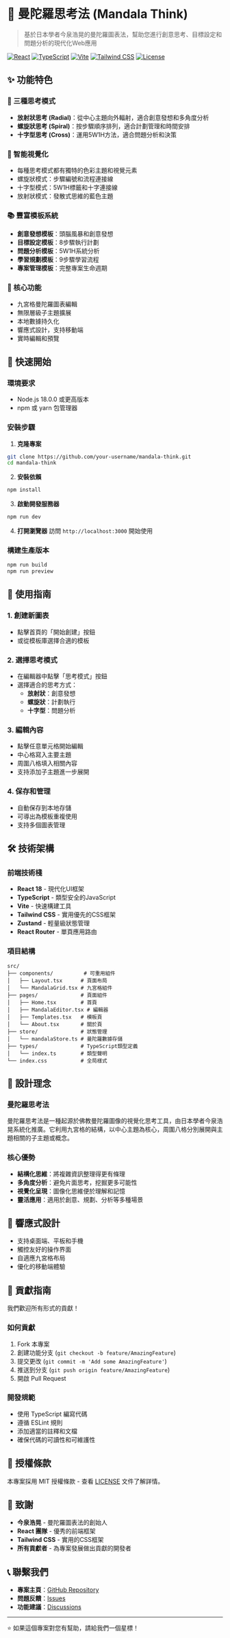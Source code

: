 # 🧠 曼陀羅思考法 (Mandala Think)

> 基於日本學者今泉浩晃的曼陀羅圖表法，幫助您進行創意思考、目標設定和問題分析的現代化Web應用

[![React](https://img.shields.io/badge/React-18.2.0-blue.svg)](https://reactjs.org/)
[![TypeScript](https://img.shields.io/badge/TypeScript-5.0.2-blue.svg)](https://www.typescriptlang.org/)
[![Vite](https://img.shields.io/badge/Vite-4.5.14-yellow.svg)](https://vitejs.dev/)
[![Tailwind CSS](https://img.shields.io/badge/Tailwind-3.3.2-38B2AC.svg)](https://tailwindcss.com/)
[![License](https://img.shields.io/badge/License-MIT-green.svg)](LICENSE)

## ✨ 功能特色

### 🎯 三種思考模式
- **放射狀思考 (Radial)**：從中心主題向外輻射，適合創意發想和多角度分析
- **螺旋狀思考 (Spiral)**：按步驟順序排列，適合計劃管理和時間安排  
- **十字型思考 (Cross)**：運用5W1H方法，適合問題分析和決策

### 🎨 智能視覺化
- 每種思考模式都有獨特的色彩主題和視覺元素
- 螺旋狀模式：步驟編號和流程連接線
- 十字型模式：5W1H標籤和十字連接線
- 放射狀模式：發散式思維的藍色主題

### 📚 豐富模板系統
- **創意發想模板**：頭腦風暴和創意發想
- **目標設定模板**：8步驟執行計劃
- **問題分析模板**：5W1H系統分析
- **學習規劃模板**：9步驟學習流程
- **專案管理模板**：完整專案生命週期

### 🔧 核心功能
- 九宮格曼陀羅圖表編輯
- 無限層級子主題擴展
- 本地數據持久化
- 響應式設計，支持移動端
- 實時編輯和預覽

## 🚀 快速開始

### 環境要求
- Node.js 18.0.0 或更高版本
- npm 或 yarn 包管理器

### 安裝步驟

1. **克隆專案**
```bash
git clone https://github.com/your-username/mandala-think.git
cd mandala-think
```

2. **安裝依賴**
```bash
npm install
```

3. **啟動開發服務器**
```bash
npm run dev
```

4. **打開瀏覽器**
訪問 `http://localhost:3000` 開始使用

### 構建生產版本
```bash
npm run build
npm run preview
```

## 📖 使用指南

### 1. 創建新圖表
- 點擊首頁的「開始創建」按鈕
- 或從模板庫選擇合適的模板

### 2. 選擇思考模式
- 在編輯器中點擊「思考模式」按鈕
- 選擇適合的思考方式：
  - **放射狀**：創意發想
  - **螺旋狀**：計劃執行
  - **十字型**：問題分析

### 3. 編輯內容
- 點擊任意單元格開始編輯
- 中心格寫入主要主題
- 周圍八格填入相關內容
- 支持添加子主題進一步展開

### 4. 保存和管理
- 自動保存到本地存儲
- 可導出為模板重複使用
- 支持多個圖表管理

## 🛠️ 技術架構

### 前端技術棧
- **React 18** - 現代化UI框架
- **TypeScript** - 類型安全的JavaScript
- **Vite** - 快速構建工具
- **Tailwind CSS** - 實用優先的CSS框架
- **Zustand** - 輕量級狀態管理
- **React Router** - 單頁應用路由

### 項目結構
```
src/
├── components/          # 可重用組件
│   ├── Layout.tsx      # 頁面布局
│   └── MandalaGrid.tsx # 九宮格組件
├── pages/              # 頁面組件
│   ├── Home.tsx        # 首頁
│   ├── MandalaEditor.tsx # 編輯器
│   ├── Templates.tsx   # 模板頁
│   └── About.tsx       # 關於頁
├── store/              # 狀態管理
│   └── mandalaStore.ts # 曼陀羅數據存儲
├── types/              # TypeScript類型定義
│   └── index.ts        # 類型聲明
└── index.css           # 全局樣式
```

## 🎨 設計理念

### 曼陀羅思考法
曼陀羅思考法是一種起源於佛教曼陀羅圖像的視覺化思考工具，由日本學者今泉浩晃系統化推廣。它利用九宮格的結構，以中心主題為核心，周圍八格分別展開與主題相關的子主題或概念。

### 核心優勢
- **結構化思維**：將複雜資訊整理得更有條理
- **多角度分析**：避免片面思考，挖掘更多可能性
- **視覺化呈現**：圖像化思維便於理解和記憶
- **靈活應用**：適用於創意、規劃、分析等多種場景

## 📱 響應式設計

- 支持桌面端、平板和手機
- 觸控友好的操作界面
- 自適應九宮格布局
- 優化的移動端體驗

## 🤝 貢獻指南

我們歡迎所有形式的貢獻！

### 如何貢獻
1. Fork 本專案
2. 創建功能分支 (`git checkout -b feature/AmazingFeature`)
3. 提交更改 (`git commit -m 'Add some AmazingFeature'`)
4. 推送到分支 (`git push origin feature/AmazingFeature`)
5. 開啟 Pull Request

### 開發規範
- 使用 TypeScript 編寫代碼
- 遵循 ESLint 規則
- 添加適當的註釋和文檔
- 確保代碼的可讀性和可維護性

## 📄 授權條款

本專案採用 MIT 授權條款 - 查看 [LICENSE](LICENSE) 文件了解詳情。

## 🙏 致謝

- **今泉浩晃** - 曼陀羅圖表法的創始人
- **React 團隊** - 優秀的前端框架
- **Tailwind CSS** - 實用的CSS框架
- **所有貢獻者** - 為專案發展做出貢獻的開發者

## 📞 聯繫我們

- **專案主頁**：[GitHub Repository](https://github.com/your-username/mandala-think)
- **問題反饋**：[Issues](https://github.com/your-username/mandala-think/issues)
- **功能建議**：[Discussions](https://github.com/your-username/mandala-think/discussions)

---

⭐ 如果這個專案對您有幫助，請給我們一個星標！
